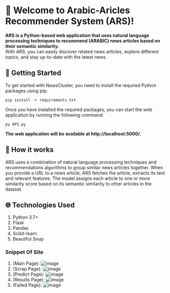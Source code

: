 # 👋 Welcome to Arabic-Aricles Recommender System (ARS)!

__ARS is a Python-based web application that uses natural language processing techniques to recommend (ARABIC) news articles based on their semantic similarity.__\
With ARS, you can easily discover related news articles, explore different topics, and stay up-to-date with the latest news.

## 🚀 Getting Started
To get started with NewsCluster, you need to install the required Python packages using pip:
```
pip install -r requirements.txt
```
Once you have installed the required packages, you can start the web application by running the following command:
```
py API.py
```
__The web application will be available at http://localhost:5000/.__

## 📖 How it works
ARS uses a combination of natural language processing techniques and recommendations algorithms to group similar news articles together.
When you provide a URL to a news article, ARS fetches the article, extracts its text and relevant features. The model assigns each article to one or more similarity 
score based on its semantic similarity to other articles in the dataset.

## 🌐 Technologies Used
1. Python 3.7+
2. Flask
3. Pandas
4. Scikit-learn
5. Beautiful Soup

### Snippet Of Site 
1. (Main Page): ![image](https://github.com/El-Srogey/NLPower/assets/123467925/ad802c4b-f310-4cec-9dba-6a4c21d911f5)
2. (Scrap Page): ![image](https://github.com/El-Srogey/NLPower/assets/123467925/4e3b6938-0101-4f83-841a-e3ff971cb687)
3. (Predict Page): ![image](https://github.com/El-Srogey/NLPower/assets/123467925/170def7b-90aa-451c-b303-eccf6d348efa)
4. (Results Page): ![image](https://github.com/El-Srogey/NLPower/assets/123467925/c44f3401-9e7f-419a-8572-90bc34e04c65)
5. (Failed Page): ![image](https://github.com/El-Srogey/NLPower/assets/123467925/ebdc1bbb-f003-4907-a5be-c158ba6d9985)
  
